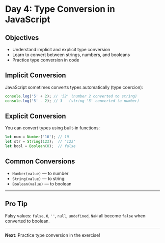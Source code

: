 # Day 4: Type Conversion in JavaScript

## Objectives
- Understand implicit and explicit type conversion
- Learn to convert between strings, numbers, and booleans
- Practice type conversion in code

## Implicit Conversion
JavaScript sometimes converts types automatically (type coercion):
```js
console.log('5' + 2); // '52' (number 2 converted to string)
console.log('5' - 2); // 3   (string '5' converted to number)
```

## Explicit Conversion
You can convert types using built-in functions:
```js
let num = Number('10'); // 10
let str = String(123);  // '123'
let bool = Boolean(0);  // false
```

## Common Conversions
- `Number(value)` — to number
- `String(value)` — to string
- `Boolean(value)` — to boolean

---

## Pro Tip
Falsy values: `false`, `0`, `''`, `null`, `undefined`, `NaN` all become `false` when converted to boolean.

---

**Next:** Practice type conversion in the exercise!
